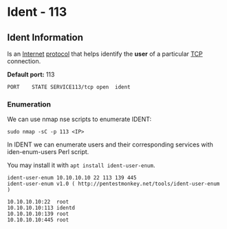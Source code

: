 # Ident - 113

## Ident Information <a href="#basic-information" id="basic-information"></a>

Is an [Internet](https://en.wikipedia.org/wiki/Internet) [protocol](https://en.wikipedia.org/wiki/Protocol\_\(computing\)) that helps identify the **user** of a particular [TCP](https://en.wikipedia.org/wiki/Transmission\_Control\_Protocol) connection.

**Default port:** 113

```
PORT    STATE SERVICE113/tcp open  ident
```

### Enumeration

We can use nmap nse scripts to enumerate IDENT:

```
sudo nmap -sC -p 113 <IP>
```

In IDENT we can enumerate users and their corresponding services with iden-enum-users Perl script.

You may install it with `apt install ident-user-enum`.

```
ident-user-enum 10.10.10.10 22 113 139 445
ident-user-enum v1.0 ( http://pentestmonkey.net/tools/ident-user-enum )
​
10.10.10.10:22  root
10.10.10.10:113 identd
10.10.10.10:139 root
10.10.10.10:445 root
```

